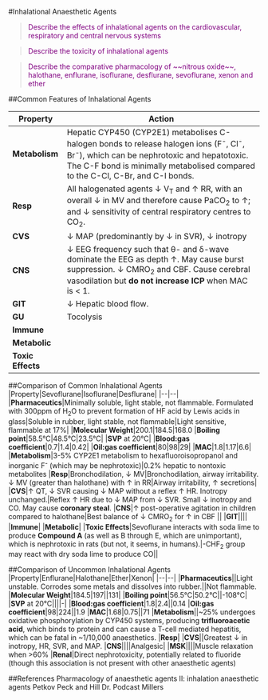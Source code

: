 #Inhalational Anaesthetic Agents

> <p style="color:purple";> Describe the effects of inhalational agents on the cardiovascular, respiratory and central nervous systems</p>

<!--></!-->

> <p style="color:purple";> Describe the toxicity of inhalational agents </p>

<!--></!-->

> <p style="color:purple";> Describe the comparative pharmacology of ~~nitrous oxide~~, halothane, enflurane, isoflurane, desflurane, sevoflurane, xenon and ether</p>

##Common Features of Inhalational Agents

|Property|Action|
|--|--|
|**Metabolism**|Hepatic CYP450 (CYP2E1) metabolises C-halogen bonds to release halogen ions (F<sup>-</sup>, Cl<sup>-</sup>, Br<sup>-</sup>), which can be nephrotoxic and hepatotoxic. The C-F bond is minimally metabolised compared to the C-Cl, C-Br, and C-I bonds.
|**Resp**|All halogenated agents ↓ V<sub>T</sub> and ↑ RR, with an overall ↓ in MV and therefore cause PaCO<sub>2</sub> to ↑; and ↓ sensitivity of central respiratory centres to CO<sub>2</sub>.
|**CVS**|↓ MAP (predominantly by ↓ in SVR), ↓ inotropy
|**CNS**|↓ EEG frequency such that θ- and δ-wave dominate the EEG as depth ↑. May cause burst suppression. ↓ CMRO<sub>2</sub> and CBF. Cause cerebral vasodilation but **do not increase ICP** when MAC is < 1.
|**GIT**|↓ Hepatic blood flow. 
|**GU**|Tocolysis
|**Immune**|
|**Metabolic**|
|**Toxic Effects**|

##Comparison of Common Inhalational Agents
|Property|Sevoflurane|Isoflurane|Desflurane|
|--|--|
|**Pharmaceutics**|Minimally soluble, light stable, not flammable. Formulated with 300ppm of H<sub>2</sub>O to prevent formation of HF acid by Lewis acids in glass|Soluble in rubber, light stable, not flammable|Light sensitive, flammable at 17%|
|**Molecular Weight**|200.1|184.5|168.0
|**Boiling point**|58.5°C|48.5°C|23.5°C|
|**SVP** at 20°C|
|**Blood:gas coefficient**|0.7|1.4|0.42|
|**Oil:gas coefficient**|80|98|29|
|**MAC**|1.8|1.17|6.6|
|**Metabolism**|3-5% CYP2E1 metabolism to hexafluoroisopropanol and inorganic F<sup>-</sup> (which may be nephrotoxic)|0.2% hepatic to nontoxic metabolites
|**Resp**|Bronchodilation, ↓ MV|Bronchodilation, airway irritability. ↓ MV (greater than halothane) with ↑ in RR|Airway irritability, ↑ secretions|
|**CVS**|↑ QT, ↓ SVR causing ↓ MAP without a reflex ↑ HR. Inotropy unchanged.|Reflex ↑ HR due to ↓ MAP from ↓ SVR. Small ↓ inotropy and CO. May cause **coronary steal**.
|**CNS**|↑ post-operative agitation in children compared to halothane|Best balance of ↓ CMRO<sub>2</sub> for ↑ in CBF ||
|**GIT**||||
|**Immune**|
|**Metabolic**|
|**Toxic Effects**|Sevoflurane interacts with soda lime to produce **Compound A** (as well as B through E, which are unimportant), which is nephrotoxic in rats (but not, it seems, in humans).|-CHF<sub>2</sub> group may react with dry soda lime to produce CO||

##Comparison of Uncommon Inhalational Agents
|Property|Enflurane|Halothane|Ether|Xenon|
|--|--|
|**Pharmaceutics**||Light unstable. Corrodes some metals and dissolves into rubber.||Not flammable.
|**Molecular Weight**|184.5|197||131|
|**Boiling point**|56.5°C|50.2°C||-108°C|
|**SVP** at 20°C||||-|
|**Blood:gas coefficient**|1.8|2.4||0.14
|**Oil:gas coefficient**|98|224||1.9
|**MAC**|1.68|0.75||71
|**Metabolism**||~25% undergoes oxidative phosphorylation by CYP450 systems, producing **trifluoroacetic acid**, which binds to protein and can cause a T-cell mediated hepatitis, which can be fatal in ~1/10,000 anaesthetics.
|**Resp**|
|**CVS**||Greatest ↓ in inotropy, HR, SVR, and MAP.
|**CNS**||||Analgesic|
|**MSK**||||Muscle relaxation when >60%
|**Renal**|Direct nephrotoxicity, potentially related to fluoride (though this association is not present with other anaesthetic agents)


##References
Pharmacology of anaesthetic agents II: inhalation anaesthetic agents
Petkov
Peck and Hill
Dr. Podcast
Millers




